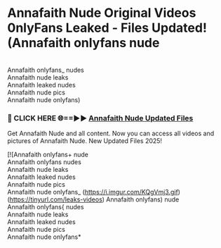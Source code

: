 # Annafaith Nude Original Videos 0nlyFans Leaked - Files Updated! (Annafaith onlyfans nude<br>
<br>
Annafaith onlyfans_ nudes<br>
Annafaith nude leaks<br>
Annafaith leaked nudes<br>
Annafaith nude pics<br>
Annafaith nude onlyfans)

<h3>🔴 CLICK HERE 🌐==►► <a href="https://tinyurl.com/leaks-videos" rel="nofollow">Annafaith Nude Updated Files</a></h3>

Get Annafaith Nude and all content. Now you can access all videos and pictures of Annafaith Nude. New Updated Files 2025!

[![Annafaith onlyfans+ nude<br>
Annafaith onlyfans nudes<br>
Annafaith nude leaks<br>
Annafaith leaked nudes<br>
Annafaith nude pics<br>
Annafaith nude onlyfans_
(https://i.imgur.com/KQgVmj3.gif)(https://tinyurl.com/leaks-videos)
Annafaith onlyfans) nude<br>
Annafaith onlyfans{ nudes<br>
Annafaith nude leaks<br>
Annafaith leaked nudes<br>
Annafaith nude pics<br>
Annafaith nude onlyfans*